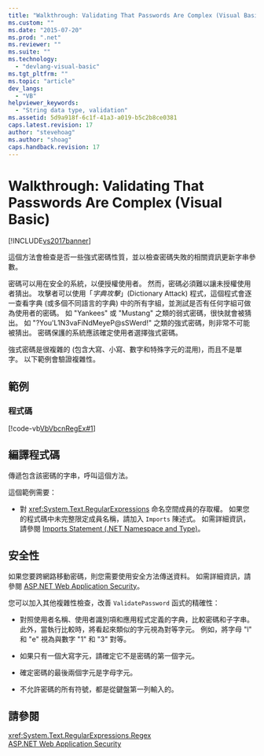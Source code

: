 ```yaml
---
title: "Walkthrough: Validating That Passwords Are Complex (Visual Basic) | Microsoft Docs"
ms.custom: ""
ms.date: "2015-07-20"
ms.prod: ".net"
ms.reviewer: ""
ms.suite: ""
ms.technology: 
  - "devlang-visual-basic"
ms.tgt_pltfrm: ""
ms.topic: "article"
dev_langs: 
  - "VB"
helpviewer_keywords: 
  - "String data type, validation"
ms.assetid: 5d9a918f-6c1f-41a3-a019-b5c2b8ce0381
caps.latest.revision: 17
author: "stevehoag"
ms.author: "shoag"
caps.handback.revision: 17
---
```

# Walkthrough: Validating That Passwords Are Complex (Visual Basic)
[!INCLUDE[vs2017banner](../../../../visual-basic/includes/vs2017banner.md)]

這個方法會檢查是否一些強式密碼性質，並以檢查密碼失敗的相關資訊更新字串參數。  
  
 密碼可以用在安全的系統，以便授權使用者。  然而，密碼必須難以讓未授權使用者猜出。  攻擊者可以使用「*字典攻擊*」\(Dictionary Attack\) 程式，這個程式會逐一查看字典 \(或多個不同語言的字典\) 中的所有字組，並測試是否有任何字組可做為使用者的密碼。  如 "Yankees" 或 "Mustang" 之類的弱式密碼，很快就會被猜出。  如 "?You'L1N3vaFiNdMeyeP@sSWerd\!" 之類的強式密碼，則非常不可能被猜出。  密碼保護的系統應該確定使用者選擇強式密碼。  
  
 強式密碼是很複雜的 \(包含大寫、小寫、數字和特殊字元的混用\)，而且不是單字。  以下範例會驗證複雜性。  
  
## 範例  
  
### 程式碼  
 [!code-vb[VbVbcnRegEx#1](../../../../visual-basic/programming-guide/language-features/strings/codesnippet/visualbasic/walkthrough-validating-t_1.vb)]  
  
## 編譯程式碼  
 傳遞包含該密碼的字串，呼叫這個方法。  
  
 這個範例需要：  
  
-   對 <xref:System.Text.RegularExpressions> 命名空間成員的存取權。  如果您的程式碼中未完整限定成員名稱，請加入 `Imports` 陳述式。  如需詳細資訊，請參閱 [Imports Statement \(.NET Namespace and Type\)](../../../../visual-basic/language-reference/statements/imports-statement-net-namespace-and-type.md)。  
  
## 安全性  
 如果您要跨網路移動密碼，則您需要使用安全方法傳送資料。  如需詳細資訊，請參閱 [ASP.NET Web Application Security](../Topic/ASP.NET%20Web%20Application%20Security.md)。  
  
 您可以加入其他複雜性檢查，改善 `ValidatePassword` 函式的精確性：  
  
-   對照使用者名稱、使用者識別項和應用程式定義的字典，比較密碼和子字串。  此外，當執行比較時，將看起來類似的字元視為對等字元。  例如，將字母 "l" 和 "e" 視為與數字 "1" 和 "3" 對等。  
  
-   如果只有一個大寫字元，請確定它不是密碼的第一個字元。  
  
-   確定密碼的最後兩個字元是字母字元。  
  
-   不允許密碼的所有符號，都是從鍵盤第一列輸入的。  
  
## 請參閱  
 <xref:System.Text.RegularExpressions.Regex>   
 [ASP.NET Web Application Security](../Topic/ASP.NET%20Web%20Application%20Security.md)